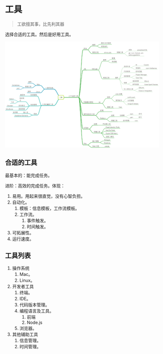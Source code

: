 # 工具
> 工欲擅其事，比先利其器

选择合适的工具。然后是好用工具。

![](./mind/tool.png)

## 合适的工具
最基本的：能完成任务。

进阶：高效的完成任务。体现：
1. 易用。用起来很直觉，没有心智负担。
2. 自动化。
   1. 模板：信息模板，工作流模板。
   2. 工作流。
      1. 事件触发。
      2. 时间触发。
3. 可拓展性。
4. 运行速度。

## 工具列表
1. 操作系统
   1. Mac。
   2. Linux。
2. 开发者工具
   1. 终端。
   2. IDE。
   3. 代码版本管理。
   4. 编程语言及工具。
      1. 前端
      2. Node.js
   5. 浏览器。
3. 其他辅助工具
   1. 信息管理。
   2. 时间管理。
